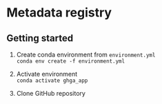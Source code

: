 # Metadata registry

## Getting started

1. Create conda environment from `environment.yml`  
`conda env create -f environment.yml`

2. Activate environment  
`conda activate ghga_app`

3. Clone GitHub repository
